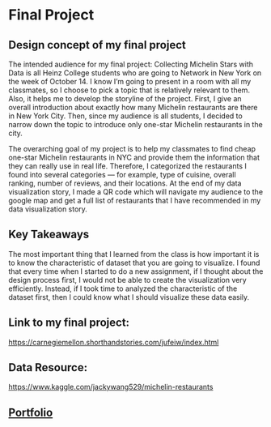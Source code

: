 # Final Project
## Design concept of my final project
The intended audience for my final project: Collecting Michelin Stars with Data is all Heinz College students who are going to Network in New York on the week of October 14. I know I’m going to present in a room with all my classmates, so I choose to pick a topic that is relatively relevant to them. Also, it helps me to develop the storyline of the project. First, I give an overall introduction about exactly how many Michelin restaurants are there in New York City. Then, since my audience is all students, I decided to narrow down the topic to introduce only one-star Michelin restaurants in the city.

The overarching goal of my project is to help my classmates to find cheap one-star Michelin restaurants in NYC and provide them the information that they can really use in real life. Therefore, I categorized the restaurants I found into several categories — for example, type of cuisine, overall ranking, number of reviews, and their locations. At the end of my data visualization story, I made a QR code which will navigate my audience to the google map and get a full list of restaurants that I have recommended in my data visualization story. 

## Key Takeaways
The most important thing that I learned from the class is how important it is to know the characteristic of dataset that you are going to visualize. I found that every time when I started to do a new assignment, if I thought about the design process first, I would not be able to create the visualization very efficiently. Instead, if I took time to analyzed the characteristic of the dataset first, then I could know what I should visualize these data easily. 

## Link to my final project:
https://carnegiemellon.shorthandstories.com/jufeiw/index.html

## Data Resource:
https://www.kaggle.com/jackywang529/michelin-restaurants

## [Portfolio](/README.md)

